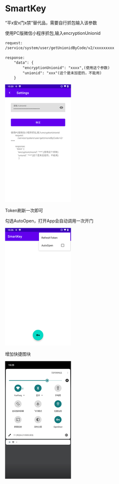 # SmartKey
“平x安x门x禁”替代品，需要自行抓包输入该参数


使用PC版微信小程序抓包,输入encryptionUnionid

```
request:
/service/system/user/getUnionidByCode/v2/xxxxxxxxx

response:
	"data": {
		"encryptionUnionid": "xxxx",(使用这个参数)
		"unionid": "xxx"(这个是未加密的，不能用)
	}

```

![image](https://github.com/aoe-iu/SmarKey/blob/master/screenshot/p3.png)



Token刷新一次即可

勾选AutoOpen，打开App会自动调用一次开门

![image](https://github.com/aoe-iu/SmarKey/blob/master/screenshot/p1.png)



增加快捷图块

![image](https://github.com/aoe-iu/SmarKey/blob/master/screenshot/p2.png)
